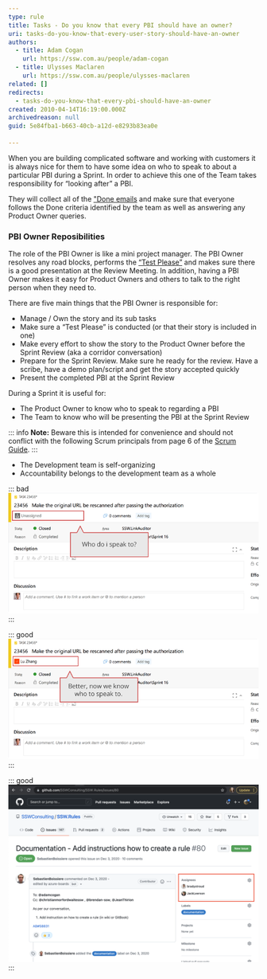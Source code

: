 ```yaml
---
type: rule
title: Tasks - Do you know that every PBI should have an owner?
uri: tasks-do-you-know-that-every-user-story-should-have-an-owner
authors:
  - title: Adam Cogan
    url: https://ssw.com.au/people/adam-cogan
  - title: Ulysses Maclaren
    url: https://ssw.com.au/people/ulysses-maclaren
related: []
redirects:
  - tasks-do-you-know-that-every-pbi-should-have-an-owner
created: 2010-04-14T16:19:00.000Z
archivedreason: null
guid: 5e84fba1-b663-40cb-a12d-e8293b83ea0e

---
```


When you are building complicated software and working with customers it is always nice for them to have some idea on who to speak to about a particular PBI during a Sprint. In order to achieve this one of the Team takes responsibility for “looking after” a PBI.

They will collect all of the ["Done emails](/dones-do-you-reply-done-and-delete-the-original-email) and make sure that everyone follows the Done criteria identified by the team as well as answering any Product Owner queries.

<!--endintro-->

### PBI Owner Reposibilities

The role of the PBI Owner is like a mini project manager. The PBI Owner resolves any road blocks, performs the [“Test Please”](/done-do-you-know-when-to-do-a-test-please-in-scrum) and makes sure there is a good presentation at the Review Meeting. In addition, having a PBI Owner makes it easy for Product Owners and others to talk to the right person when they need to.

There are five main things that the PBI Owner is responsible for:

* Manage / Own the story and its sub tasks
* Make sure a “Test Please” is conducted (or that their story is included in one)
* Make every effort to show the story to the Product Owner before the Sprint Review (aka a corridor conversation)
* Prepare for the Sprint Review. Make sure he ready for the review. Have a scribe, have a demo plan/script and get the story accepted quickly
* Present the completed PBI at the Sprint Review

During a Sprint it is useful for:

* The Product Owner to know who to speak to regarding a PBI
* The Team to know who will be presenting the PBI at the Sprint Review

::: info
**Note:** Beware this is intended for convenience and should not conflict with the following Scrum principals from page 6 of the [Scrum Guide](/getting-started-have-you-read-the-scrum-guide).
:::

* The Development team is self-organizing
* Accountability belongs to the development team as a whole

::: bad
![Figure: Bad example - The Product Owner is not sure who to speak to](/rules/tasks-do-you-know-that-every-user-story-should-have-an-owner/UserStoryOwner_Bad.png)
:::

::: good
![Figure: Good example - The Product Owner can now see who he should speak to and developers know where to send done emails](/rules/tasks-do-you-know-that-every-user-story-should-have-an-owner/UserStoryOwner_Good.png)
:::

::: good
![Figure: Assignees in GitHub](/rules/tasks-do-you-know-that-every-user-story-should-have-an-owner/screen-shot-2021-11-02-at-9.20.07-am.png)
:::

